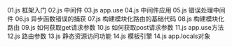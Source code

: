 01.js 框架入门
02.js 中间件
03.js app.use
04.js 中间件应用
05.js 错误处理中间件
06.js 异步函数错误的捕获
07.js 构建模块化路由的基础代码
08.js 构建模块化路由
09.js 如何获取get请求参数
10.js 如何获取post请求参数
11.js app.use方法
12.js 路由参数
13.js 静态资源访问功能
14.js 模板引擎
14.js app.locals对象
